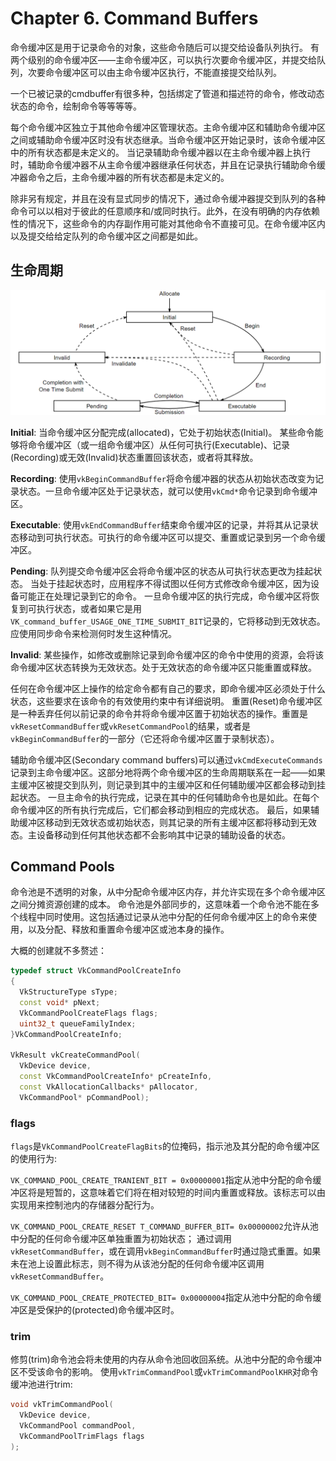 # Chapter 6. Command Buffers

命令缓冲区是用于记录命令的对象，这些命令随后可以提交给设备队列执行。
有两个级别的命令缓冲区——主命令缓冲区，可以执行次要命令缓冲区，并提交给队列，次要命令缓冲区可以由主命令缓冲区执行，不能直接提交给队列。

一个已被记录的cmdbuffer有很多种，包括绑定了管道和描述符的命令，修改动态状态的命令，绘制命令等等等等。

每个命令缓冲区独立于其他命令缓冲区管理状态。主命令缓冲区和辅助命令缓冲区之间或辅助命令缓冲区时没有状态继承。当命令缓冲区开始记录时，该命令缓冲区中的所有状态都是未定义的。
当记录辅助命令缓冲器以在主命令缓冲器上执行时，辅助命令缓冲器不从主命令缓冲器继承任何状态，并且在记录执行辅助命令缓冲器命令之后，主命令缓冲器的所有状态都是未定义的。

除非另有规定，并且在没有显式同步的情况下，通过命令缓冲器提交到队列的各种命令可以以相对于彼此的任意顺序和/或同时执行。此外，在没有明确的内存依赖性的情况下，这些命令的内存副作用可能对其他命令不直接可见。在命令缓冲区内以及提交给给定队列的命令缓冲区之间都是如此。

## 生命周期

![Alt](./res/command_buffer_lifecycle.png#pic_center)

**Initial**:
当命令缓冲区分配完成(allocated)，它处于初始状态(Initial)。
某些命令能够将命令缓冲区（或一组命令缓冲区）从任何可执行(Executable)、记录(Recording)或无效(Invalid)状态重置回该状态，或者将其释放。

**Recording**:
使用`vkBeginCommandBuffer`将命令缓冲器的状态从初始状态改变为记录状态。一旦命令缓冲区处于记录状态，就可以使用`vkCmd*`命令记录到命令缓冲区。

**Executable**:
使用`vkEndCommandBuffer`结束命令缓冲区的记录，并将其从记录状态移动到可执行状态。可执行的命令缓冲区可以提交、重置或记录到另一个命令缓冲区。

**Pending**:
队列提交命令缓冲区会将命令缓冲区的状态从可执行状态更改为挂起状态。
当处于挂起状态时，应用程序不得试图以任何方式修改命令缓冲区，因为设备可能正在处理记录到它的命令。
一旦命令缓冲区的执行完成，命令缓冲区将恢复到可执行状态，或者如果它是用`VK_command_buffer_USAGE_ONE_TIME_SUBMIT_BIT`记录的，它将移动到无效状态。
应使用同步命令来检测何时发生这种情况。

**Invalid**:
某些操作，如修改或删除记录到命令缓冲区的命令中使用的资源，会将该命令缓冲区状态转换为无效状态。处于无效状态的命令缓冲区只能重置或释放。

任何在命令缓冲区上操作的给定命令都有自己的要求，即命令缓冲区必须处于什么状态，这些要求在该命令的有效使用约束中有详细说明。
重置(Reset)命令缓冲区是一种丢弃任何以前记录的命令并将命令缓冲区置于初始状态的操作。重置是`vkResetCommandBuffer`或`vkResetCommandPool`的结果，或者是`vkBeginCommandBuffer`的一部分（它还将命令缓冲区置于录制状态）。

辅助命令缓冲区(Secondary command buffers)可以通过`vkCmdExecuteCommands`记录到主命令缓冲区。这部分地将两个命令缓冲区的生命周期联系在一起——如果主缓冲区被提交到队列，则记录到其中的主缓冲区和任何辅助缓冲区都会移动到挂起状态。
一旦主命令的执行完成，记录在其中的任何辅助命令也是如此。在每个命令缓冲区的所有执行完成后，它们都会移动到相应的完成状态。
最后，如果辅助缓冲区移动到无效状态或初始状态，则其记录的所有主缓冲区都将移动到无效态。主设备移动到任何其他状态都不会影响其中记录的辅助设备的状态。

## Command Pools

命令池是不透明的对象，从中分配命令缓冲区内存，并允许实现在多个命令缓冲区之间分摊资源创建的成本。
命令池是外部同步的，这意味着一个命令池不能在多个线程中同时使用。这包括通过记录从池中分配的任何命令缓冲区上的命令来使用，以及分配、释放和重置命令缓冲区或池本身的操作。

大概的创建就不多赘述：

```cpp
typedef struct VkCommandPoolCreateInfo 
{ 
  VkStructureType sType;
  const void* pNext; 
  VkCommandPoolCreateFlags flags;
  uint32_t queueFamilyIndex; 
}VkCommandPoolCreateInfo;

VkResult vkCreateCommandPool( 
  VkDevice device,
  const VkCommandPoolCreateInfo* pCreateInfo,
  const VkAllocationCallbacks* pAllocator, 
  VkCommandPool* pCommandPool);
```

### flags

`flags`是`VkCommandPoolCreateFlagBits`的位掩码，指示池及其分配的命令缓冲区的使用行为:

`VK_COMMAND_POOL_CREATE_TRANIENT_BIT = 0x00000001`指定从池中分配的命令缓冲区将是短暂的，这意味着它们将在相对较短的时间内重置或释放。该标志可以由实现用来控制池内的存储器分配行为。

`VK_COMMAND_POOL_CREATE_RESET T_COMMAND_BUFFER_BIT= 0x00000002`允许从池中分配的任何命令缓冲区单独重置为初始状态；
通过调用`vkResetCommandBuffer`，或在调用`vkBeginCommandBuffer`时通过隐式重置。如果未在池上设置此标志，则不得为从该池分配的任何命令缓冲区调用`vkResetCommandBuffer`。

`VK_COMMAND_POOL_CREATE_PROTECTED_BIT= 0x00000004`指定从池中分配的命令缓冲区是受保护的(protected)命令缓冲区时。

### trim

修剪(trim)命令池会将未使用的内存从命令池回收回系统。从池中分配的命令缓冲区不受该命令的影响。
使用`vkTrimCommandPool`或`vkTrimCommandPoolKHR`对命令缓冲池进行trim:

```cpp
void vkTrimCommandPool( 
  VkDevice device, 
  VkCommandPool commandPool, 
  VkCommandPoolTrimFlags flags
);
```

